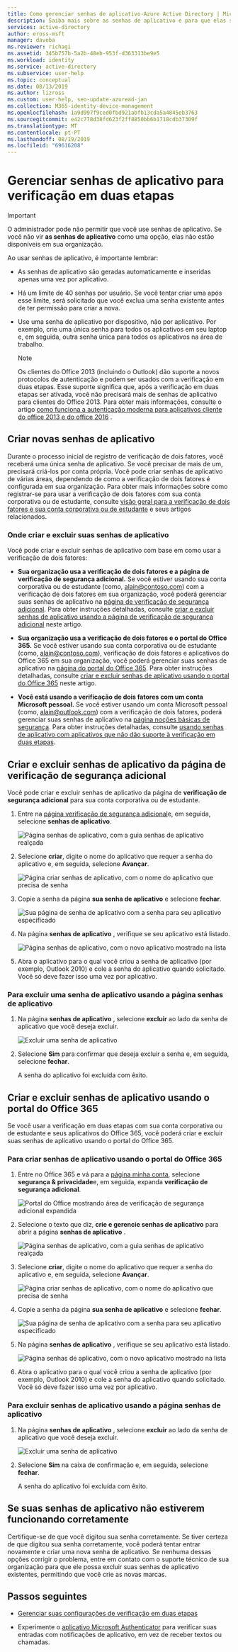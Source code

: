 ```yaml
---
title: Como gerenciar senhas de aplicativo-Azure Active Directory | Microsoft Docs
description: Saiba mais sobre as senhas de aplicativo e para que elas são usadas em relação à verificação em duas etapas.
services: active-directory
author: eross-msft
manager: daveba
ms.reviewer: richagi
ms.assetid: 345b757b-5a2b-48eb-953f-d363313be9e5
ms.workload: identity
ms.service: active-directory
ms.subservice: user-help
ms.topic: conceptual
ms.date: 08/13/2019
ms.author: lizross
ms.custom: user-help, seo-update-azuread-jan
ms.collection: M365-identity-device-management
ms.openlocfilehash: 1a9d997f9ced0fbd921abfb13cda5a4845eb3763
ms.sourcegitcommit: e42c778d38fd623f2ff8850bb6b1718cdb37309f
ms.translationtype: MT
ms.contentlocale: pt-PT
ms.lasthandoff: 08/19/2019
ms.locfileid: "69616208"
---
```

# <a name="manage-app-passwords-for-two-step-verification"></a>Gerenciar senhas de aplicativo para verificação em duas etapas

>[!Important]
>O administrador pode não permitir que você use senhas de aplicativo. Se você não vir **as senhas de aplicativo** como uma opção, elas não estão disponíveis em sua organização.

Ao usar senhas de aplicativo, é importante lembrar:

- As senhas de aplicativo são geradas automaticamente e inseridas apenas uma vez por aplicativo.

- Há um limite de 40 senhas por usuário. Se você tentar criar uma após esse limite, será solicitado que você exclua uma senha existente antes de ter permissão para criar a nova.

- Use uma senha de aplicativo por dispositivo, não por aplicativo. Por exemplo, crie uma única senha para todos os aplicativos em seu laptop e, em seguida, outra senha única para todos os aplicativos na área de trabalho.

    >[!Note]
    >Os clientes do Office 2013 (incluindo o Outlook) dão suporte a novos protocolos de autenticação e podem ser usados com a verificação em duas etapas. Esse suporte significa que, após a verificação em duas etapas ser ativada, você não precisará mais de senhas de aplicativo para clientes do Office 2013. Para obter mais informações, consulte o artigo [como funciona a autenticação moderna para aplicativos cliente do office 2013 e do office 2016](https://support.office.com/article/how-modern-authentication-works-for-office-2013-and-office-2016-client-apps-e4c45989-4b1a-462e-a81b-2a13191cf517) .

## <a name="create-new-app-passwords"></a>Criar novas senhas de aplicativo

Durante o processo inicial de registro de verificação de dois fatores, você receberá uma única senha de aplicativo. Se você precisar de mais de um, precisará criá-los por conta própria. Você pode criar senhas de aplicativo de várias áreas, dependendo de como a verificação de dois fatores é configurada em sua organização. Para obter mais informações sobre como registrar-se para usar a verificação de dois fatores com sua conta corporativa ou de estudante, consulte [visão geral para a verificação de dois fatores e sua conta corporativa ou de estudante](multi-factor-authentication-end-user-first-time.md) e seus artigos relacionados.

### <a name="where-to-create-and-delete-your-app-passwords"></a>Onde criar e excluir suas senhas de aplicativo

Você pode criar e excluir senhas de aplicativo com base em como usar a verificação de dois fatores:

- **Sua organização usa a verificação de dois fatores e a página de verificação de segurança adicional.** Se você estiver usando sua conta corporativa ou de estudante (como, alain@contoso.com) com a verificação de dois fatores em sua organização, você poderá gerenciar suas senhas de aplicativo na [página de verificação de segurança adicional](https://account.activedirectory.windowsazure.com/Proofup.aspx). Para obter instruções detalhadas, consulte [criar e excluir senhas de aplicativo usando a página de verificação de segurança adicional](#create-and-delete-app-passwords-from-the-additional-security-verification-page) neste artigo.

- **Sua organização usa a verificação de dois fatores e o portal do Office 365.** Se você estiver usando sua conta corporativa ou de estudante (como, alain@contoso.com), verificação de dois fatores e aplicativos do Office 365 em sua organização, você poderá gerenciar suas senhas de aplicativo na [página do portal do Office 365](https://office.portal.com). Para obter instruções detalhadas, consulte [criar e excluir senhas de aplicativo usando o portal do Office 365](#create-and-delete-app-passwords-using-the-office-365-portal) neste artigo.

- **Você está usando a verificação de dois fatores com um conta Microsoft pessoal.** Se você estiver usando um conta Microsoft pessoal (como, alain@outlook.com) com a verificação de dois fatores, poderá gerenciar suas senhas de aplicativo na [página noções básicas de segurança](https://account.microsoft.com/security/). Para obter instruções detalhadas, consulte [usando senhas de aplicativo com aplicativos que não dão suporte à verificação em duas etapas](https://support.microsoft.com/help/12409/microsoft-account-app-passwords-and-two-step-verification).

## <a name="create-and-delete-app-passwords-from-the-additional-security-verification-page"></a>Criar e excluir senhas de aplicativo da página de verificação de segurança adicional

Você pode criar e excluir senhas de aplicativo da página de **verificação de segurança adicional** para sua conta corporativa ou de estudante.

1. Entre na [página verificação de segurança adicional](https://account.activedirectory.windowsazure.com/Proofup.aspx)e, em seguida, selecione **senhas de aplicativo**.

    ![Página senhas de aplicativo, com a guia senhas de aplicativo realçada](media/multi-factor-authentication-end-user-app-passwords/mfa-app-passwords-page.png)

2. Selecione **criar**, digite o nome do aplicativo que requer a senha do aplicativo e, em seguida, selecione **Avançar**.

    ![Página criar senhas de aplicativo, com o nome do aplicativo que precisa de senha](media/multi-factor-authentication-end-user-app-passwords/mfa-create-app-password-page.png)

3. Copie a senha da página **sua senha de aplicativo** e selecione **fechar**.

    ![Sua página de senha de aplicativo com a senha para seu aplicativo especificado](media/multi-factor-authentication-end-user-app-passwords/mfa-your-app-password-page.png)

4. Na página **senhas de aplicativo** , verifique se seu aplicativo está listado.

     ![Página senhas de aplicativo, com o novo aplicativo mostrado na lista](media/multi-factor-authentication-end-user-app-passwords/mfa-app-passwords-page-with-new-password.png)  

5. Abra o aplicativo para o qual você criou a senha de aplicativo (por exemplo, Outlook 2010) e cole a senha do aplicativo quando solicitado. Você só deve fazer isso uma vez por aplicativo.

### <a name="to-delete-an-app-password-using-the-app-passwords-page"></a>Para excluir uma senha de aplicativo usando a página senhas de aplicativo

1. Na página **senhas de aplicativo** , selecione **excluir** ao lado da senha de aplicativo que você deseja excluir.

   ![Excluir uma senha de aplicativo](media/multi-factor-authentication-end-user-app-passwords/mfa-app-passwords-page-delete.png)

2. Selecione **Sim** para confirmar que deseja excluir a senha e, em seguida, selecione **fechar**.

    A senha do aplicativo foi excluída com êxito.

## <a name="create-and-delete-app-passwords-using-the-office-365-portal"></a>Criar e excluir senhas de aplicativo usando o portal do Office 365

Se você usar a verificação em duas etapas com sua conta corporativa ou de estudante e seus aplicativos do Office 365, você poderá criar e excluir suas senhas de aplicativo usando o portal do Office 365.

### <a name="to-create-app-passwords-using-the-office-365-portal"></a>Para criar senhas de aplicativo usando o portal do Office 365

1. Entre no Office 365 e vá para a [página minha conta](https://portal.office.com), selecione **segurança & privacidade**e, em seguida, expanda **verificação de segurança adicional**.

    ![Portal do Office mostrando área de verificação de segurança adicional expandida](media/multi-factor-authentication-end-user-app-passwords/mfa-app-passwords-o365-my-account-page.png)

2. Selecione o texto que diz, **crie e gerencie senhas de aplicativo** para abrir a página **senhas de aplicativo** .

    ![Página senhas de aplicativo, com a guia senhas de aplicativo realçada](media/multi-factor-authentication-end-user-app-passwords/mfa-app-passwords-page.png)

3. Selecione **criar**, digite o nome do aplicativo que requer a senha do aplicativo e, em seguida, selecione **Avançar**.

    ![Página criar senhas de aplicativo, com o nome do aplicativo que precisa de senha](media/multi-factor-authentication-end-user-app-passwords/mfa-create-app-password-page.png)

4. Copie a senha da página **sua senha de aplicativo** e selecione **fechar**.

    ![Sua página de senha de aplicativo com a senha para seu aplicativo especificado](media/multi-factor-authentication-end-user-app-passwords/mfa-your-app-password-page.png)

5. Na página **senhas de aplicativo** , verifique se seu aplicativo está listado.

     ![Página senhas de aplicativo, com o novo aplicativo mostrado na lista](media/multi-factor-authentication-end-user-app-passwords/mfa-app-passwords-page-with-new-password.png)  

6. Abra o aplicativo para o qual você criou a senha de aplicativo (por exemplo, Outlook 2010) e cole a senha do aplicativo quando solicitado. Você só deve fazer isso uma vez por aplicativo.

### <a name="to-delete-app-passwords-using-the-app-passwords-page"></a>Para excluir senhas de aplicativo usando a página senhas de aplicativo

1. Na página **senhas de aplicativo** , selecione **excluir** ao lado da senha de aplicativo que você deseja excluir.

   ![Excluir uma senha de aplicativo](media/multi-factor-authentication-end-user-app-passwords/mfa-app-passwords-page-delete.png)

2. Selecione **Sim** na caixa de confirmação e, em seguida, selecione **fechar**.

    A senha do aplicativo foi excluída com êxito.

## <a name="if-your-app-passwords-arent-working-properly"></a>Se suas senhas de aplicativo não estiverem funcionando corretamente

Certifique-se de que você digitou sua senha corretamente. Se tiver certeza de que digitou sua senha corretamente, você poderá tentar entrar novamente e criar uma nova senha de aplicativo. Se nenhuma dessas opções corrigir o problema, entre em contato com o suporte técnico de sua organização para que ele possa excluir suas senhas de aplicativo existentes, permitindo que você crie as novas marcas.

## <a name="next-steps"></a>Passos seguintes

- [Gerenciar suas configurações de verificação em duas etapas](multi-factor-authentication-end-user-manage-settings.md)

- Experimente o [aplicativo Microsoft Authenticator](user-help-auth-app-download-install.md) para verificar suas entradas com notificações de aplicativo, em vez de receber textos ou chamadas.
